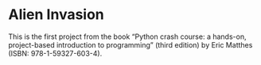 # Alien Invasion

This is the first project from the book “Python crash course: a hands-on, project-based introduction to programming” (third edition) by Eric Matthes (ISBN: 978-1-59327-603-4).
